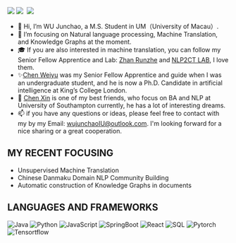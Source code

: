 <!-- ## <img width="45" alt="about" src="https://raw.github.com/elizarov/elizarov/master/about.png"> Junchao Wu -->
![](https://github.com/halfrost/halfrost/blob/master/icons/header_.png)
<a href="http://www.wujunchao.top/" target="_blank"><img src="https://img.shields.io/badge/%E4%B8%AA%E4%BA%BA%E7%AB%99%E7%82%B9-%E6%98%A5%E5%A4%A9%E5%92%8C%E7%88%B1%E6%83%85%E3%81%AE%E6%A8%B1%E8%8A%B1🌸-pink"></a>&nbsp;&nbsp;<a href="https://www.cnblogs.com/wujunchao/" target="_blank"><img src="https://img.shields.io/badge/%E5%8D%9A%E5%AE%A2%E5%9B%AD-%E6%A2%A6%E6%B7%91%E7%9A%84%E6%A8%B1%E8%8A%B1%E5%BA%84-blue"></a>&nbsp;&nbsp;
- 👋 Hi, I’m WU Junchao, a M.S. Student in UM（University of Macau）.
- 👀 I’m focusing on Natural language processing, Machine Translation, and Knowledge Graphs at the moment.
- 🎓 If you are also interested in machine translation, you can follow my Senior Fellow Apprentice and Lab: [Zhan Runzhe](https://github.com/Ririkoo) and [NLP2CT LAB](https://github.com/NLP2CT), I love them.
- ✨[Chen Weiyu](https://github.com/weiyuchens) was my Senior Fellow Apprentice and guide when I was an undergraduate student, and he is now a Ph.D. Candidate in artificial intelligence at King’s College London.
- 🌈 [Chen Xin](https://github.com/Chen-X666) is one of my best friends, who focus on BA and NLP at University of Southampton currently, he has a lot of interesting dreams.
- 📫 if you have any questions or ideas, please feel free to contact with my by my Email: wujunchaoIU@outlook.com. I'm looking forward for a nice sharing or a great cooperation.

## **MY RECENT FOCUSING**
- Unsupervised Machine Translation
- Chinese Danmaku Domain NLP Community Building
- Automatic construction of Knowledge Graphs in documents

## **LANGUAGES AND FRAMEWORKS**
![Java](https://img.shields.io/badge/-Java-192133?style=flat-square&logo=java&logoColor=white)
![Python](https://img.shields.io/badge/-Python-192133?style=flat-square&logo=python&logoColor=white)
![JavaScript](https://img.shields.io/badge/-JavaScript-192133?style=flat-square&logo=javaScript&logoColor=white)
![SpringBoot](https://img.shields.io/badge/-SpringBoot-192133?style=flat-square&logo=spring&logoColor=white)
![React](https://img.shields.io/badge/-React-192133?style=flat-square&logo=react&logoColor=white)
![SQL](https://img.shields.io/badge/-MySQL-192133?style=flat-square&logo=mysql&logoColor=white)
![Pytorch](https://img.shields.io/badge/-Kreas-192133?style=flat-square&logo=figma&logoColor=white)
![Tensortflow](https://img.shields.io/badge/-Tensortflow-192133?style=flat-square&logo=figma&logoColor=white)
